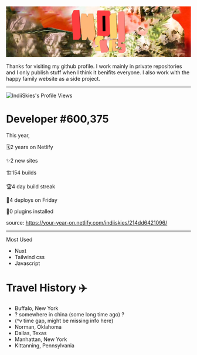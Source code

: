 




<!---
IndiiSkies/IndiiSkies is a ✨ special ✨ repository because its `README.md` (this file) appears on your GitHub profile.
You can click the Preview link to take a look at your changes.
--->

![IndiiSkies's header](./banner.png)

Thanks for visiting my github profile. I work mainly in private repositories and I only publish stuff when I think it benifits everyone. I also work with the happy family website as a side project.

************************************************************************************************
![IndiiSkies's Profile Views](https://komarev.com/ghpvc/?username=IndiiSkies)

# Developer #600,375
This year,

🗓2 years on Netlify

✨2 new sites

🏗154 builds

🏆4 day build streak

🚀4 deploys on Friday

🔌0 plugins installed

source: https://your-year-on.netlify.com/indiiskies/214dd6421096/
************************************************************************************************

Most Used
- Nuxt
- Tailwind css
- Javascript

# Travel History ✈️
- Buffalo, New York
-  ? somewhere in china (some long time ago) ?
- (^v time gap, might be missing info here)
- Norman, Oklahoma
- Dallas, Texas
- Manhattan, New York
- Kittanning, Pennsylvania

